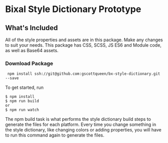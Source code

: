 # Bixal Style Dictionary Prototype

## What's Included

All of the style properties and assets are in this package. Make any changes to suit your needs. This package has CSS, SCSS, JS ES6 and Module code, as well as Base64 assets.

### Download Package
```
 npm install ssh://git@github.com:gscottqueen/bx-style-dictionary.git --save
```

To get started, run
```
$ npm install
$ npm run build
or
$ npm run watch
```

The npm build task is what performs the style dictionary build steps to generate the files for each platform. Every time you change something in the style dictionary, like changing colors or adding properties, you will have to run this command again to generate the files.

